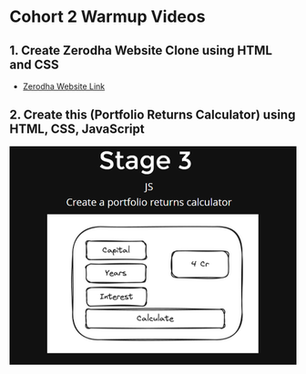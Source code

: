 # **Cohort 2 Warmup Videos**


## 1. Create Zerodha Website Clone using HTML and CSS
- [Zerodha Website Link](https://zerodha.com/)

## 2. Create this (Portfolio Returns Calculator) using HTML, CSS, JavaScript
![Assignment Image](./assignmentPic.png)